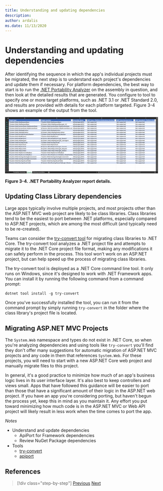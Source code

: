 ```yaml
---
title: Understanding and updating dependencies
description: 
author: ardalis
ms.date: 11/13/2020
---
```


# Understanding and updating dependencies

After identifying the sequence in which the app's individual projects must be migrated, the next step is to understand each project's dependencies and update them if necessary. For platform dependencies, the best way to start is to run the [.NET Portability Analyzer](https://docs.microsoft.com/dotnet/standard/analyzers/portability-analyzer) on the assembly in question, and then look at the detailed results that are generated. You configure to tool to specify one or more target platforms, such as .NET 3.1 or .NET Standard 2.0, and results are provided with details for each platform targeted. Figure 3-4 shows an example of the output from the tool.

![.NET Portability Analyzer report details](./media/Figure3-4.png)

**Figure 3-4. .NET Portability Analyzer report details.**

## Updating Class Library dependencies

Large apps typically involve multiple projects, and most projects other than the ASP.NET MVC web project are likely to be class libraries. Class libraries tend to be the easiest to port between .NET platforms, especially compared to ASP.NET projects, which are among the most difficult (and typically need to be re-created).

Teams can consider the [try-convert tool](https://github.com/dotnet/try-convert) for migrating class libraries to .NET Core. The try-convert tool analyzes a .NET project file and attempts to migrate it to the .NET Core project file format, making any modifications it can safely perform in the process. This tool won't work on an ASP.NET project, but can help speed up the process of migrating class libraries.

The try-convert tool is deployed as a .NET Core command line tool. It only runs on Windows, since it's designed to work with .NET Framework apps. You can install it by running the following command from a command prompt:

```powershell
dotnet tool install -g try-convert
```

Once you've successfully installed the tool, you can run it from the command prompt by simply running `try-convert` in the folder where the class library's project file is located.

## Migrating ASP.NET MVC Projects

The `System.Web` namespace and types do not exist in .NET Core, so when you're analyzing dependencies and using tools like `try-convert` you'll find they don't offer many suggestions for automatic migration of ASP.NET MVC projects and any code in them that references `System.Web`. For these projects, you will need to start with a new ASP.NET Core web project and manually migrate files to this project.

In general, it's a good practice to minimize how much of an app's business logic lives in its user interface layer. It's also best to keep controllers and views small. Apps that have followed this guidance will be easier to port than those that have a significant amount of their logic in the ASP.NET web project. If you have an app you're considering porting, but haven't begun the process yet, keep this in mind as you maintain it. Any effort you put toward minimizing how much code is in the ASP.NET MVC or Web API project will likely result in less work when the time comes to port the app.



*Notes*

- Understand and update dependencies
  - ApiPort for Framework dependencies
  - Review NuGet Package dependencies
- Tools
  - [try-convert](https://github.com/dotnet/try-convert)
  - [apiport](https://github.com/microsoft/dotnet-apiport)

## References

>[!div class="step-by-step"]
>[Previous](identify-migration-sequence.md)
>[Next](strategies-migrating-in-production.md)
